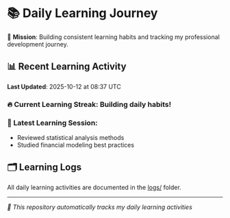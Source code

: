 # 📚 Daily Learning Journey

🎯 **Mission**: Building consistent learning habits and tracking my professional development journey.

## 📊 Recent Learning Activity

**Last Updated**: 2025-10-12 at 08:37 UTC

### 🔥 Current Learning Streak: Building daily habits!

### 📝 Latest Learning Session:
- Reviewed statistical analysis methods
- Studied financial modeling best practices

## 🗂️ Learning Logs

All daily learning activities are documented in the [logs/](./logs/) folder.

---
*🤖 This repository automatically tracks my daily learning activities*

